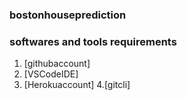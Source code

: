 ### bostonhouseprediction
### softwares and tools requirements
1. [githubaccount]
2. [VSCodeIDE]
3. [Herokuaccount]
4.[gitcli]